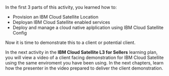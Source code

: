 In the first 3 parts of this activity, you learned how to:

   - Provision an IBM Cloud Satellite Location
   - Deployan IBM Cloud Satellite enabled services
   - Deploy and manage a cloud native aplplication using IBM Cloud Satellite Config

Now it is time to demonstrate this to a client or potential client.

In the next activity in the **IBM Cloud Satellite L3 for Sellers** learning plan, you will view a video of a client facing demonstration for IBM Cloud Satellite using the same enviroment you have been using. In the next chapters, learn how the presenter in the video prepared to deliver the client demonstration.
